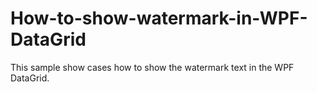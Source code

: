 # How-to-show-watermark-in-WPF-DataGrid
This sample show cases how to show the watermark text in the WPF DataGrid.
